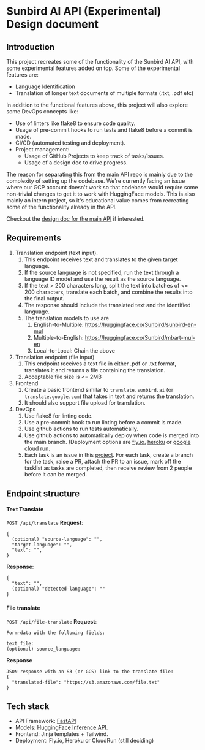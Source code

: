 # Sunbird AI API (Experimental) Design document
## Introduction
This project recreates some of the functionality of the Sunbird AI API, with some experimental features added on top. Some of the experimental features are:
- Language Identification
- Translation of longer text documents of multiple formats (.txt, .pdf etc)

In addition to the functional features above, this project will also explore some DevOps concepts like:
- Use of linters like flake8 to ensure code quality.
- Usage of pre-commit hooks to run tests and flake8 before a commit is made.
- CI/CD (automated testing and deployment).
- Project management:
  - Usage of GitHub Projects to keep track of tasks/issues.
  - Usage of a design doc to drive progress.

The reason for separating this from the main API repo is mainly due to the complexity of setting up the codebase. 
We're currently facing an issue where our GCP account doesn't work so that codebase would require some non-trivial changes to get it to work with HuggingFace models. 
This is also mainly an intern project, so it's educational value comes from recreating some of the functionality already in the API.

Checkout the [design doc for the main API](https://github.com/SunbirdAI/sunbird-docs/blob/main/06-design-docs/language/API_Framework.md) if interested.

## Requirements
1. Translation endpoint (text input).
   1. This endpoint receives text and translates to the given target language.
   2. If the source language is not specified, run the text through a language ID model and use the result as the source language.
   3. If the text > 200 characters long, split the text into batches of <= 200 characters, translate each batch, and combine the results into the final output.
   4. The response should include the translated text and the identified language.
   5. The translation models to use are
      1. English-to-Multiple: https://huggingface.co/Sunbird/sunbird-en-mul
      2. Multiple-to-English: https://huggingface.co/Sunbird/mbart-mul-en
      3. Local-to-Local: Chain the above
2. Translation endpoint (file input)
   1. This endpoint receives a text file in either .pdf or .txt format, translates it and returns a file containing the translation.
   2. Acceptable file size is <= 2MB
3. Frontend
   1. Create a basic frontend similar to `translate.sunbird.ai` (or `translate.google.com`) that takes in text and returns the translation.
   2. It should also support file upload for translation.
4. DevOps
   1. Use flake8 for linting code.
   2. Use a pre-commit hook to run linting before a commit is made.
   3. Use github actions to run tests automatically.
   4. Use github actions to automatically deploy when code is merged into the main branch. (Deployment options are [fly.io](https://fly.io/), [heroku](https://www.heroku.com/) or [google cloud run](https://cloud.google.com/run).
   5. Each task is an issue in this [project](https://github.com/orgs/SunbirdAI/projects/7). For each task, create a branch for the task, raise a PR, attach the PR to an issue, mark off the tasklist as tasks are completed, then receive review from 2 people before it can be merged.


## Endpoint structure
#### Text Translate
`POST /api/translate`
**Request**:
```
{
  (optional) "source-language": "",
  "target-language": "",
  "text": "",
}
```

**Response**:
```
{
  "text": "",
  (optional) "detected-language": ""
}
```

#### File translate
`POST /api/file-translate`
**Request**:
```
Form-data with the following fields:

text_file:
(optional) source_language:
```

**Response**
```
JSON response with an S3 (or GCS) link to the translate file:
{
  "translated-file": "https://s3.amazonaws.com/file.txt" 
}
```

## Tech stack
- API Framework: [FastAPI](https://fastapi.tiangolo.com/)
- Models: [HuggingFace Inference API](https://huggingface.co/Sunbird).
- Frontend: Jinja templates + Tailwind.
- Deployment: Fly.io, Heroku or CloudRun (still deciding)
